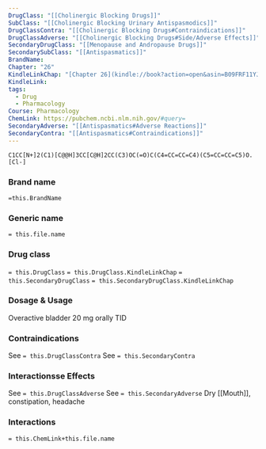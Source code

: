 ```yaml
---
DrugClass: "[[Cholinergic Blocking Drugs]]"
SubClass: "[[Cholinergic Blocking Urinary Antispasmodics]]"
DrugClassContra: "[[Cholinergic Blocking Drugs#Contraindications]]"
DrugClassAdverse: "[[Cholinergic Blocking Drugs#Side/Adverse Effects]]"
SecondaryDrugClass: "[[Menopause and Andropause Drugs]]"
SecondarySubClass: "[[Antispasmatics]]"
BrandName: 
Chapter: "26"
KindleLinkChap: "[Chapter 26](kindle://book?action=open&asin=B09FRF11YJ&location=13703)"
KindleLink: 
tags:
  - Drug
  - Pharmacology
Course: Pharmacology
ChemLink: https://pubchem.ncbi.nlm.nih.gov/#query=
SecondaryAdverse: "[[Antispasmatics#Adverse Reactions]]"
SecondaryContra: "[[Antispasmatics#Contraindications]]"
---
```

```smiles
C1CC[N+]2(C1)[C@@H]3CC[C@H]2CC(C3)OC(=O)C(C4=CC=CC=C4)(C5=CC=CC=C5)O.[Cl-]
```

### Brand name
`=this.BrandName`

### Generic name
`= this.file.name`

### Drug class 
`= this.DrugClass`
	`= this.DrugClass.KindleLinkChap`
`= this.SecondaryDrugClass`
	`= this.SecondaryDrugClass.KindleLinkChap`

### Dosage & Usage
Overactive bladder
20 mg orally TID

### Contraindications
See `= this.DrugClassContra`
See `= this.SecondaryContra`

### Interactionsse Effects
See `= this.DrugClassAdverse`
See `= this.SecondaryAdverse`
Dry [[Mouth]], constipation, headache

### Interactions

`= this.ChemLink+this.file.name`

 